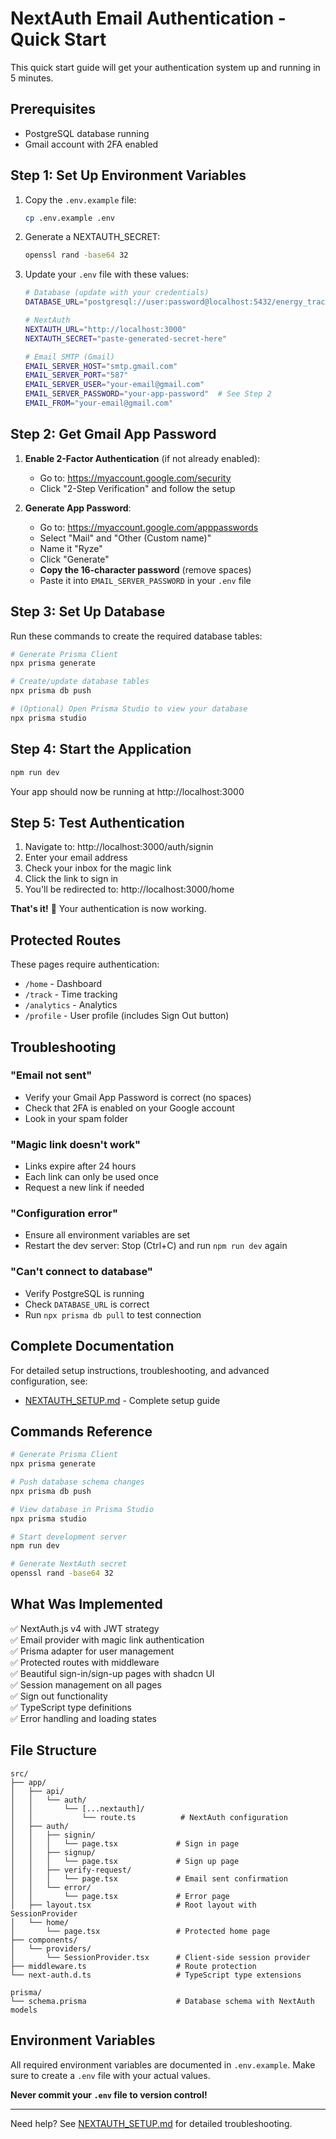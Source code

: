 # NextAuth Email Authentication - Quick Start

This quick start guide will get your authentication system up and running in 5 minutes.

## Prerequisites

- PostgreSQL database running
- Gmail account with 2FA enabled

## Step 1: Set Up Environment Variables

1. Copy the `.env.example` file:
   ```bash
   cp .env.example .env
   ```

2. Generate a NEXTAUTH_SECRET:
   ```bash
   openssl rand -base64 32
   ```

3. Update your `.env` file with these values:
   ```bash
   # Database (update with your credentials)
   DATABASE_URL="postgresql://user:password@localhost:5432/energy_tracker"

   # NextAuth
   NEXTAUTH_URL="http://localhost:3000"
   NEXTAUTH_SECRET="paste-generated-secret-here"

   # Email SMTP (Gmail)
   EMAIL_SERVER_HOST="smtp.gmail.com"
   EMAIL_SERVER_PORT="587"
   EMAIL_SERVER_USER="your-email@gmail.com"
   EMAIL_SERVER_PASSWORD="your-app-password"  # See Step 2
   EMAIL_FROM="your-email@gmail.com"
   ```

## Step 2: Get Gmail App Password

1. **Enable 2-Factor Authentication** (if not already enabled):
   - Go to: https://myaccount.google.com/security
   - Click "2-Step Verification" and follow the setup

2. **Generate App Password**:
   - Go to: https://myaccount.google.com/apppasswords
   - Select "Mail" and "Other (Custom name)"
   - Name it "Ryze"
   - Click "Generate"
   - **Copy the 16-character password** (remove spaces)
   - Paste it into `EMAIL_SERVER_PASSWORD` in your `.env` file

## Step 3: Set Up Database

Run these commands to create the required database tables:

```bash
# Generate Prisma Client
npx prisma generate

# Create/update database tables
npx prisma db push

# (Optional) Open Prisma Studio to view your database
npx prisma studio
```

## Step 4: Start the Application

```bash
npm run dev
```

Your app should now be running at http://localhost:3000

## Step 5: Test Authentication

1. Navigate to: http://localhost:3000/auth/signin
2. Enter your email address
3. Check your inbox for the magic link
4. Click the link to sign in
5. You'll be redirected to: http://localhost:3000/home

**That's it!** 🎉 Your authentication is now working.

## Protected Routes

These pages require authentication:
- `/home` - Dashboard
- `/track` - Time tracking
- `/analytics` - Analytics
- `/profile` - User profile (includes Sign Out button)

## Troubleshooting

### "Email not sent"
- Verify your Gmail App Password is correct (no spaces)
- Check that 2FA is enabled on your Google account
- Look in your spam folder

### "Magic link doesn't work"
- Links expire after 24 hours
- Each link can only be used once
- Request a new link if needed

### "Configuration error"
- Ensure all environment variables are set
- Restart the dev server: Stop (Ctrl+C) and run `npm run dev` again

### "Can't connect to database"
- Verify PostgreSQL is running
- Check `DATABASE_URL` is correct
- Run `npx prisma db pull` to test connection

## Complete Documentation

For detailed setup instructions, troubleshooting, and advanced configuration, see:
- [NEXTAUTH_SETUP.md](./NEXTAUTH_SETUP.md) - Complete setup guide

## Commands Reference

```bash
# Generate Prisma Client
npx prisma generate

# Push database schema changes
npx prisma db push

# View database in Prisma Studio
npx prisma studio

# Start development server
npm run dev

# Generate NextAuth secret
openssl rand -base64 32
```

## What Was Implemented

✅ NextAuth.js v4 with JWT strategy  
✅ Email provider with magic link authentication  
✅ Prisma adapter for user management  
✅ Protected routes with middleware  
✅ Beautiful sign-in/sign-up pages with shadcn UI  
✅ Session management on all pages  
✅ Sign out functionality  
✅ TypeScript type definitions  
✅ Error handling and loading states  

## File Structure

```
src/
├── app/
│   ├── api/
│   │   └── auth/
│   │       └── [...nextauth]/
│   │           └── route.ts          # NextAuth configuration
│   ├── auth/
│   │   ├── signin/
│   │   │   └── page.tsx             # Sign in page
│   │   ├── signup/
│   │   │   └── page.tsx             # Sign up page
│   │   ├── verify-request/
│   │   │   └── page.tsx             # Email sent confirmation
│   │   └── error/
│   │       └── page.tsx             # Error page
│   ├── layout.tsx                   # Root layout with SessionProvider
│   └── home/
│       └── page.tsx                 # Protected home page
├── components/
│   └── providers/
│       └── SessionProvider.tsx      # Client-side session provider
├── middleware.ts                    # Route protection
└── next-auth.d.ts                   # TypeScript type extensions

prisma/
└── schema.prisma                    # Database schema with NextAuth models
```

## Environment Variables

All required environment variables are documented in `.env.example`. Make sure to create a `.env` file with your actual values.

**Never commit your `.env` file to version control!**

---

Need help? See [NEXTAUTH_SETUP.md](./NEXTAUTH_SETUP.md) for detailed troubleshooting.

